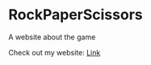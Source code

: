 # RockPaperScissors
A website about the game

Check out my website: [Link](https://newbcrescent.github.io/RockPaperScissors/)
